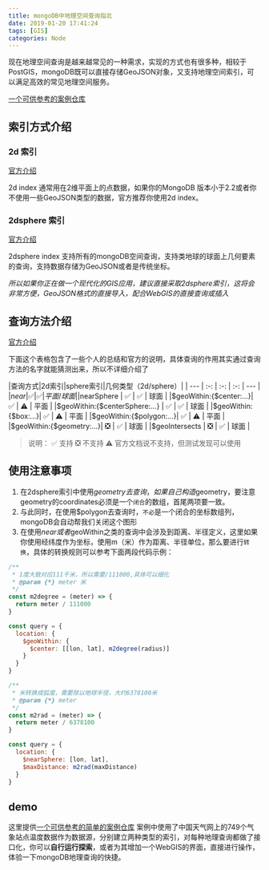 ```yaml
---
title: mongoDB中地理空间查询指北
date: 2019-01-20 17:41:24
tags: [GIS]
categories: Node
---
```



现在地理空间查询是越来越常见的一种需求，实现的方式也有很多种，相较于PostGIS，mongoDB既可以直接存储GeoJSON对象，又支持地理空间索引，可以满足高效的常见地理空间服务。

<!-- more -->


[一个可供参考的案例仓库](https://github.com/zzcyrus/mongoDB-geospatial-demos)


## 索引方式介绍

### 2d 索引

[官方介绍](https://docs.mongodb.com/manual/core/2d/)

2d index 通常用在2维平面上的点数据，如果你的MongoDB 版本小于2.2或者你不使用一些GeoJSON类型的数据，官方推荐你使用2d index。

### 2dsphere 索引

[官方介绍](https://docs.mongodb.com/manual/core/2dsphere/)

2dsphere index 支持所有的mongoDB空间查询，支持类地球的球面上几何要素的查询，支持数据存储为GeoJSON或者是传统坐标。


*所以如果你正在做一个现代化的GIS应用，建议直接采取2dsphere索引，这将会非常方便，GeoJSON格式的直接导入，配合WebGIS的直接查询或插入*


## 查询方法介绍

[官方介绍](https://docs.mongodb.com/manual/reference/operator/query-geospatial/)


下面这个表格包含了一些个人的总结和官方的说明，具体查询的作用其实通过查询方法的名字就能猜测出来，所以不详细介绍了


|查询方式|2d索引|sphere索引|几何类型（2d/sphere）|
| --- | :-: | :-: | :-: | --- |
|$near| ✅ | ✅ | 平面/球面 |
|$nearSphere | ✅ | ✅ | 球面 |
|$geoWithin:{$center:...}| ✅ | ⚠️ | 平面 |
|$geoWithin:{$centerSphere:...} | ✅ | ✅ | 球面 |
|$geoWithin:{$box:...}| ✅ | ⚠️ | 平面 |
|$geoWithin:{$polygon:...}| ✅ | ⚠️ | 平面 |
|$geoWithin:{$geometry:...}| ❎ | ✅ | 球面 |
|$geoIntersects | ❎ | ✅ | 球面 |

> 说明： ✅ 支持 ❎ 不支持 ⚠️ 官方文档说不支持，但测试发现可以使用


## 使用注意事项

1. 在2dsphere索引中使用$geometry去查询，如果自己构造$geometry，要注意geometry的coordinates必须是一个`闭合`的数组，首尾两项要一致。
2. 与此同时，在使用$polygon去查询时，`不必`是一个闭合的坐标数组列，mongoDB会自动帮我们关闭这个图形
3. 在使用$near或者$geoWithin之类的查询中会涉及到距离、半径定义，这里如果你使用经纬度作为坐标，使用m（米）作为距离、半径单位，那么要进行`转换`，具体的转换规则可以参考下面两段代码示例：


```js
/**
 * 1度大致对应111千米，所以需要/111000,具体可以细化
 * @param {*} meter 米
 */
const m2degree = (meter) => {
  return meter / 111000
}

const query = {
  location: {
    $geoWithin: {
      $center: [[lon, lat], m2degree(radius)]
    }
  }
}
```

```js
/**
 * 米转换成弧度，需要除以地球半径，大约6378100米
 * @param {*} meter
 */
const m2rad = (meter) => {
  return meter / 6378100
}

const query = {
  location: {
    $nearSphere: [lon, lat],
    $maxDistance: m2rad(maxDistance)
  }
}

```

## demo

这里提供[一个可供参考的简单的案例仓库](https://github.com/zzcyrus/mongoDB-geospatial-demos)
案例中使用了中国天气网上的749个气象站点温度数据作为数据源，分别建立两种类型的索引，对每种地理查询都做了接口化，你可以**自行运行探索**，或者为其增加一个WebGIS的界面，直接进行操作，体验一下mongoDB地理查询的快捷。
